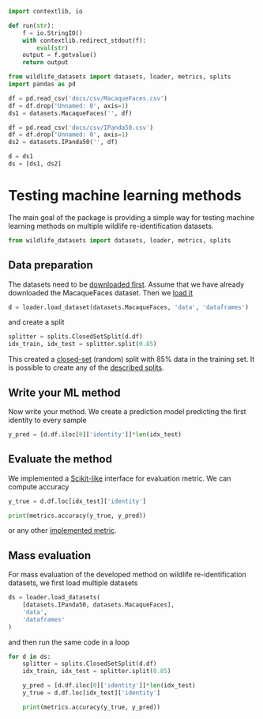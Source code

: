 ```python exec="true" name="run"
import contextlib, io

def run(str):
    f = io.StringIO()
    with contextlib.redirect_stdout(f):
        eval(str)
    output = f.getvalue()
    return output
```

```python exec="true" name="run"
from wildlife_datasets import datasets, loader, metrics, splits
import pandas as pd

df = pd.read_csv('docs/csv/MacaqueFaces.csv')
df = df.drop('Unnamed: 0', axis=1)
ds1 = datasets.MacaqueFaces('', df)

df = pd.read_csv('docs/csv/IPanda50.csv')
df = df.drop('Unnamed: 0', axis=1)
ds2 = datasets.IPanda50('', df)

d = ds1
ds = [ds1, ds2]
```

# Testing machine learning methods

The main goal of the package is providing a simple way for testing machine learning methods on multiple wildlife re-identification datasets.

```python
from wildlife_datasets import datasets, loader, metrics, splits
```

## Data preparation

The datasets need to be [downloaded first](../tutorial_datasets#downloading-datasets). Assume that we have already downloaded the MacaqueFaces dataset. Then we [load it](../tutorial_datasets#working-with-multiple-datasets)

```python
d = loader.load_dataset(datasets.MacaqueFaces, 'data', 'dataframes')
```

and create a split

```python exec="true" source="above" name="run"
splitter = splits.ClosedSetSplit(d.df)
idx_train, idx_test = splitter.split(0.85)
```

This created a [closed-set](../tutorial_splits#closed-set-split) (random) split with 85% data in the training set. It is possible to create any of the [described splits](../tutorial_splits).

## Write your ML method

Now write your method. We create a prediction model predicting the first identity to every sample

```python exec="true" source="above" name="run"
y_pred = [d.df.iloc[0]['identity']]*len(idx_test)
```

## Evaluate the method

We implemented a [Scikit-like](https://scikit-learn.org/stable/modules/classes.html#module-sklearn.metrics) interface for evaluation metric. We can compute accuracy

```python exec="true" source="above" result="console" name="run"
y_true = d.df.loc[idx_test]['identity']

print(metrics.accuracy(y_true, y_pred))
```

or any other [implemented metric](tutorial_evaluation.md).

## Mass evaluation

For mass evaluation of the developed method on wildlife re-identification datasets, we first load multiple datasets

```python
ds = loader.load_datasets(
    [datasets.IPanda50, datasets.MacaqueFaces],
    'data',
    'dataframes'
)
```

and then run the same code in a loop

```python exec="true" source="above" result="console" name="run"
for d in ds:
    splitter = splits.ClosedSetSplit(d.df)
    idx_train, idx_test = splitter.split(0.85)

    y_pred = [d.df.iloc[0]['identity']]*len(idx_test)
    y_true = d.df.loc[idx_test]['identity']

    print(metrics.accuracy(y_true, y_pred))
```




